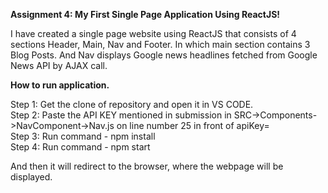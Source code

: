 **Assignment 4: My First Single Page Application Using ReactJS!**

I have created a single page website using ReactJS that consists of 4 sections Header, Main, Nav and Footer. In which main section contains 3 Blog Posts. And Nav displays Google news headlines fetched from Google News API by AJAX call.

**How to run application.**

Step 1: Get the clone of repository and open it in VS CODE.<br />
Step 2: Paste the API KEY mentioned in submission in SRC->Components->NavComponent->Nav.js on line number 25 in front of apiKey= <br>
Step 3: Run command - npm install<br />
Step 4: Run command - npm start<br />

And then it will redirect to the browser, where the webpage will be displayed. 

